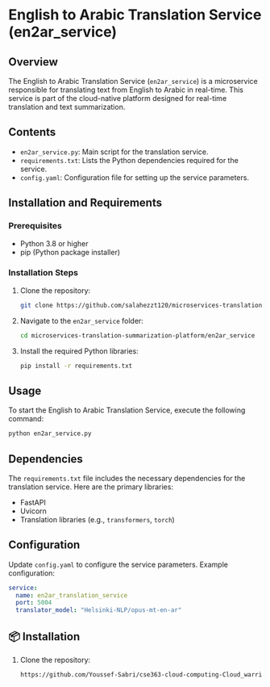 # English to Arabic Translation Service (en2ar_service)

## Overview
The English to Arabic Translation Service (`en2ar_service`) is a microservice responsible for translating text from English to Arabic in real-time. This service is part of the cloud-native platform designed for real-time translation and text summarization.

## Contents
- `en2ar_service.py`: Main script for the translation service.
- `requirements.txt`: Lists the Python dependencies required for the service.
- `config.yaml`: Configuration file for setting up the service parameters.

## Installation and Requirements

### Prerequisites
- Python 3.8 or higher
- pip (Python package installer)

### Installation Steps
1. Clone the repository:
    ```bash
    git clone https://github.com/salahezzt120/microservices-translation-summarization-platform.git
    ```
2. Navigate to the `en2ar_service` folder:
    ```bash
    cd microservices-translation-summarization-platform/en2ar_service
    ```
3. Install the required Python libraries:
    ```bash
    pip install -r requirements.txt
    ```

## Usage
To start the English to Arabic Translation Service, execute the following command:
```bash
python en2ar_service.py
```

## Dependencies
The `requirements.txt` file includes the necessary dependencies for the translation service. Here are the primary libraries:
- FastAPI
- Uvicorn
- Translation libraries (e.g., `transformers`, `torch`)

## Configuration
Update `config.yaml` to configure the service parameters. Example configuration:
```yaml
service:
  name: en2ar_translation_service
  port: 5004
  translator_model: "Helsinki-NLP/opus-mt-en-ar"
```
## 📦 Installation
1. Clone the repository:
   ```bash
   https://github.com/Youssef-Sabri/cse363-cloud-computing-Cloud_warriors-Multi-Lang-Microservices/tree/main/en2ar_service
